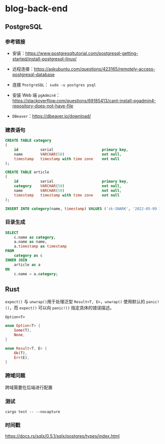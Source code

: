 # blog-back-end
## PostgreSQL
### 参考链接
- 安装：https://www.postgresqltutorial.com/postgresql-getting-started/install-postgresql-linux/

- 远程连接：https://askubuntu.com/questions/423165/remotely-access-postgresql-database

- 连接 `PostgreSQL`： `sudo -u postgres psql`

- 安装 Web 端 `pgAdmin4`：https://stackoverflow.com/questions/69185413/cant-install-pgadmin4-repository-does-not-have-file

- `DBeaver`：https://dbeaver.io/download/

### 建表语句
``` sql
CREATE TABLE category
(
	id    		serial 						primary key,
    name        VARCHAR(50) 				not null,
    timestamp   timestamp with time zone    not null
);

CREATE TABLE article
(
	id    		serial 						primary key,
	category	VARCHAR(50)					not null,
    name        VARCHAR(50) 				not null,
    timestamp   timestamp with time zone    not null
);

INSERT INTO category(name, timestamp) VALUES ('zk-SNARK', '2022-05-09 16:32:22');
```

### 目录生成
``` sql
SELECT 
    c.name as category, 
    a.name as name, 
    a.timestamp as timestamp 
FROM 
    category as c 
INNER JOIN 
    article as a 
ON 
    c.name = a.category;
```

## Rust
`expect()` 与 `unwrap()`用于处理泛型 `Result<T, E>`，`unwrap()` 使用默认的 `panic!()`，而 `expect()` 可以向 `panic!()` 指定具体的错误描述。

`Option<T>`

``` rust
enum Option<T> {
    Some(T),
    None,
}

enum Result<T, E> {
    Ok(T),
    Err(E),
}
```

### 跨域问题
跨域需要在后端进行配置

### 测试
`cargo test -- --nocapture`

### 时间戳
https://docs.rs/sqlx/0.5.1/sqlx/postgres/types/index.html
